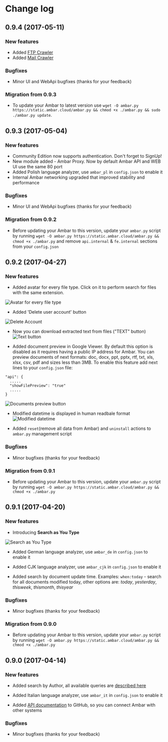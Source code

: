 Change log
==========

0.9.4 (2017-05-11)
-------------------

### New features
- Added [FTP Crawler](https://blog.ambar.cloud/crawling-and-searching-ftp-folder-with-ambar/)
- Added [Mail Crawler](https://blog.ambar.cloud/crawling-and-searching-email-inbox-with-ambar/)

### Bugfixes
- Minor UI and WebApi bugfixes (thanks for your feedback)

### Migration from 0.9.3

- To update your Ambar to latest version use `wget -O ambar.py https://static.ambar.cloud/ambar.py && chmod +x ./ambar.py && sudo ./ambar.py update`.

0.9.3 (2017-05-04)
-------------------

### New features

- Community Edition now supports authentication. Don't forget to SignUp!
- New module added - Ambar Proxy. Now by default Ambar API and WEB UI use the same 80 port
- Added Polish language analyzer, use `ambar_pl` in `config.json` to enable it
- Internal Ambar networking upgraded that improved stability and performance

### Bugfixes

- Minor UI and WebApi bugfixes (thanks for your feedback)

### Migration from 0.9.2

- Before updating your Ambar to this version, update your `ambar.py` script by running `wget -O ambar.py https://static.ambar.cloud/ambar.py && chmod +x ./ambar.py` and remove `api.internal` & `fe.internal` sections from your `config.json`

0.9.2 (2017-04-27)
-------------------

### New features

- Added avatar for every file type. Click on it to perform search for files with the same extension.

![Avatar for every file type](https://habrastorage.org/files/882/e10/fa2/882e10fa2100416c8a0133ab3a747e47.png)

- Added 'Delete user account' button

![Delete Account](https://habrastorage.org/files/d41/9bb/511/d419bb511da5413fb7415675b716cdd7.png)

- Now you can download extracted text from files ("TEXT" button)
![Text button](https://habrastorage.org/files/d09/c6b/a4f/d09c6ba4f58b4b08b83e9466b772c47f.png)

- Added document preview in Google Viewer. By default this option is disabled as it requires having a public IP address for Ambar. You can preview documents of next formats: doc, docx, ppt, pptx, rtf, txt, xls, xlsx, csv, pdf and sizes less than 3MB. To enable this feature add next lines to your `config.json` file: 
```
"api": {
  .....
  "showFilePreview": "true"
  .....
}
``` 
![Documents preview button](https://habrastorage.org/files/18f/fd0/22e/18ffd022ec8c4ee6a097c9b3e6a0ef8b.png)

- Modified datetime is displayed in human readbale format
![Modified datetime](https://habrastorage.org/files/c71/db7/544/c71db7544d8841368932b316f7c52c24.png)

- Added `reset`(remove all data from Ambar) and `uninstall` actions to `ambar.py` management script

### Bugfixes

 - Minor bugfixes (thanks for your feedback)
 
### Migration from 0.9.1

 - Before updating your Ambar to this version, update your `ambar.py` script by running `wget -O ambar.py https://static.ambar.cloud/ambar.py && chmod +x ./ambar.py`

0.9.1 (2017-04-20)
-------------------

### New features
 
 - Introducing **Search as You Type**
 
 ![Search as You Type](https://habrastorage.org/files/e34/e11/2b2/e34e112b2b6849a4b77d2fe542c24d1c.gif)
  
 - Added German language analyzer, use `ambar_de` in `config.json` to enable it
 
 - Added CJK language analyzer, use `ambar_cjk` in `config.json` to enable it
 
 - Added search by document update time. Examples: `when:today` - search for all documents modified today, other options are: *today*, *yesterday*, *thisweek*, *thismonth*, *thisyear*
 
### Bugfixes

 - Minor bugfixes (thanks for your feedback)
 
### Migration from 0.9.0

 - Before updating your Ambar to this version, update your `ambar.py` script by running `wget -O ambar.py https://static.ambar.cloud/ambar.py && chmod +x ./ambar.py`

0.9.0 (2017-04-14)
-------------------

### New features
 
 - Added search by Author, all available queries are [described here](https://blog.ambar.cloud/mastering-ambar-search-queries/)
 
 - Added Italian language analyzer, use `ambar_it` in `config.json` to enable it
 
 - Added [API documentation](https://github.com/RD17/ambar/blob/master/API_DOC.md) to GitHub, so you can connect Ambar with other systems
 
### Bugfixes

 - Minor bugfixes (thanks for your feedback)
